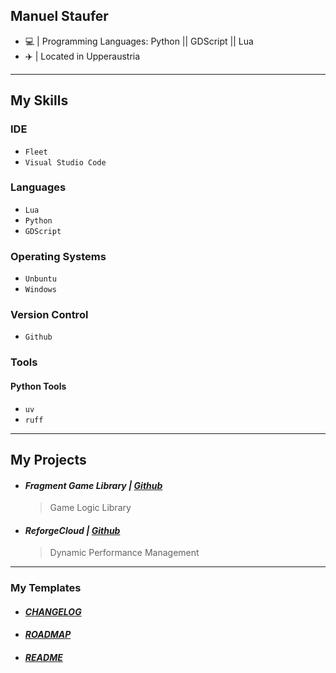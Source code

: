 ## Manuel Staufer
  - 💻 | Programming Languages: Python || GDScript || Lua
  - ✈️ | Located in Upperaustria
---

## My Skills

### IDE
  - `Fleet`
  - `Visual Studio Code`

### Languages
  - `Lua`
  - `Python`
  - `GDScript`

### Operating Systems
  - `Unbuntu`
  - `Windows`

### Version Control
  - `Github`

### Tools

#### Python Tools
  - `uv`
  - `ruff`

---
    
## My Projects
  
  - #### *Fragment Game Library | [Github](https://github.com/mstvb/fragment-api)*
    > Game Logic Library

  - #### *ReforgeCloud | [Github](https://github.com/mstvb/reforgecloud)*
    > Dynamic Performance Management

---

### My Templates

  - #### *[CHANGELOG](https://gist.github.com/mstvb)*

  - #### *[ROADMAP](https://gist.github.com/mstvb)*

  - #### *[README](https://gist.github.com/mstvb)* 

> #### 
